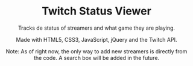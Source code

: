 <h1 align="center">Twitch Status Viewer</h1>
  
<p align="center">Tracks de status of streamers and what game they are playing.</p>
  
<p align="center">Made with HTML5, CSS3, JavaScript, jQuery and the Twitch API.</p>

<p align="center">Note: As of right now, the only way to add new streamers is directly from the code. A search box will be added in the future.</p>
